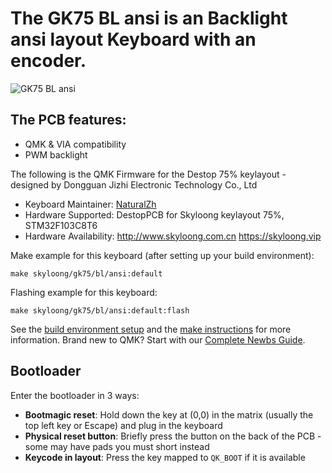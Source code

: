 # The GK75 BL ansi is an Backlight ansi layout Keyboard with an encoder.

![GK75 BL ansi](https://i.imgur.com/G9PrQtth.png)

## The PCB features:
* QMK & VIA compatibility
* PWM backlight


The following is the QMK Firmware for the Destop 75% keylayout -  designed by Dongguan Jizhi Electronic Technology Co., Ltd

* Keyboard Maintainer: [NaturalZh](https://github.com/NaturalZh)
* Hardware Supported: DestopPCB for Skyloong keylayout 75%, STM32F103C8T6
* Hardware Availability: http://www.skyloong.com.cn  https://skyloong.vip

Make example for this keyboard (after setting up your build environment):

    make skyloong/gk75/bl/ansi:default

Flashing example for this keyboard:

    make skyloong/gk75/bl/ansi:default:flash

See the [build environment setup](https://docs.qmk.fm/#/getting_started_build_tools) and the [make instructions](https://docs.qmk.fm/#/getting_started_make_guide) for more information. Brand new to QMK? Start with our [Complete Newbs Guide](https://docs.qmk.fm/#/newbs).

## Bootloader

Enter the bootloader in 3 ways:

* **Bootmagic reset**: Hold down the key at (0,0) in the matrix (usually the top left key or Escape) and plug in the keyboard
* **Physical reset button**: Briefly press the button on the back of the PCB - some may have pads you must short instead
* **Keycode in layout**: Press the key mapped to `QK_BOOT` if it is available
